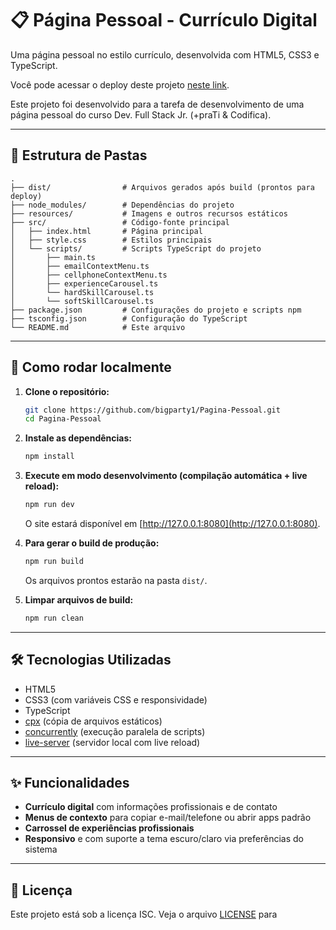 # 📋 Página Pessoal - Currículo Digital

Uma página pessoal no estilo currículo, desenvolvida com HTML5, CSS3 e TypeScript.

Você pode acessar o deploy deste projeto [neste link](https://www.inf.ufrgs.br/~ksgomes/).

Este projeto foi desenvolvido para a tarefa de desenvolvimento de uma página pessoal do curso Dev. Full Stack Jr. (+praTi & Codifica).

---

## 📁 Estrutura de Pastas

```
.
├── dist/                # Arquivos gerados após build (prontos para deploy)
├── node_modules/        # Dependências do projeto
├── resources/           # Imagens e outros recursos estáticos
├── src/                 # Código-fonte principal
│   ├── index.html       # Página principal
│   ├── style.css        # Estilos principais
│   └── scripts/         # Scripts TypeScript do projeto
│       ├── main.ts
│       ├── emailContextMenu.ts
│       ├── cellphoneContextMenu.ts
│       ├── experienceCarousel.ts
│       └── hardSkillCarousel.ts
│       └── softSkillCarousel.ts
├── package.json         # Configurações do projeto e scripts npm
├── tsconfig.json        # Configuração do TypeScript
└── README.md            # Este arquivo
```

---

## 🚀 Como rodar localmente

1. **Clone o repositório:**
   ```sh
   git clone https://github.com/bigparty1/Pagina-Pessoal.git
   cd Pagina-Pessoal
   ```

2. **Instale as dependências:**
   ```sh
   npm install
   ```

3. **Execute em modo desenvolvimento (compilação automática + live reload):**
   ```sh
   npm run dev
   ```
   O site estará disponível em [http://127.0.0.1:8080](http://127.0.0.1:8080).

4. **Para gerar o build de produção:**
   ```sh
   npm run build
   ```
   Os arquivos prontos estarão na pasta `dist/`.

5. **Limpar arquivos de build:**
   ```sh
   npm run clean
   ```

---

## 🛠️ Tecnologias Utilizadas

- HTML5
- CSS3 (com variáveis CSS e responsividade)
- TypeScript
- [cpx](https://www.npmjs.com/package/cpx) (cópia de arquivos estáticos)
- [concurrently](https://www.npmjs.com/package/concurrently) (execução paralela de scripts)
- [live-server](https://www.npmjs.com/package/live-server) (servidor local com live reload)

---

## ✨ Funcionalidades

- **Currículo digital** com informações profissionais e de contato
- **Menus de contexto** para copiar e-mail/telefone ou abrir apps padrão
- **Carrossel de experiências profissionais**
- **Responsivo** e com suporte a tema escuro/claro via preferências do sistema

---

## 📄 Licença

Este projeto está sob a licença ISC. Veja o arquivo [LICENSE](LICENSE) para